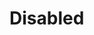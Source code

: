 # Disabled
<!--
# Fernando O. Korndörfer

### Cloud Solutions Architect

Hello, welcome!

With a wealth of experience in the field, I am a seasoned Cloud expert, holding certified credentials across the three major cloud platforms: Azure, AWS, and Google Cloud Platform (GCP). This *trifecta* of certifications underscores my comprehensive understanding of cloud technologies and my ability to navigate the unique features and capabilities of each platform. My expertise spans designing, implementing, and managing robust cloud infrastructures, and I am adept at leveraging the strengths of Azure, AWS, and GCP to develop optimal cloud solutions. This broad-based proficiency positions me to deliver versatile and effective cloud strategies that align with diverse business requirements.

In addition to my practical experience, I have secured a range of certifications in key areas such as AI Engineering, Data Analytics, Cloud Networking, and Security Engineering. This includes the AWS and Azure Developer Associate certifications, as well as a specialty in Azure for SAP Workloads. My expertise also extends to working with Data Loss Prevention software suites, where I have gained additional certifications and provided crucial support for clients pursuing PCI-DSS certification. For a comprehensive view of my credentials, certifications, and transcripts, I invite you to explore the links provided at the end of this page.

### Personal details
- I am 44 years old, maried and have no kids
- I am from Brazil, currently living in Germany
- I enjoy reading dystopian sci-fi novels and tinkering with microcontrollers

### My proficiency comes from
- 5 years developing DevSecOps solutions and managing Kubernetes workloads.
- 7 years working with containerized applications.
- 8 years experience designing and deploying Cloud solutions.
- 10 years experience with Oracle Database and Middleware solutions.
- Over 25 years working with Linux ecosystems, toolsets and services.
- Experiences with several programing languages, operating systems and platforms.
- A passion about technology, OSS and DevSecOps culture, automation and AI.

### Main skills:
-  Solving Enterprise **Cloud Architecture** challenges with Azure, AWS and GCP.
-  Designing and implementing Cloud-native **Big Data Analytics** solutions with Databricks, Azure Synapse Analytics, Azure Data Factory and others.
-  Deploying and optimizing highliy available **database** environments with Oracle Database, PostgreSQL, MySQL and more.
-  Coding **automation** solutions in Bash, PowerShell, Python, JavaScript, PHP, C#, Java, SQL and more.
-  Troubleshooting **network** issues, maximizing performance and minimizing security risks.

### Summary of experiences

#### PagoNxt Merchant Solutions as Senior Cloud Solutions Architect for 1 year
- Designed, analyzed, and reviewed Cloud architectures, focusing on application orchestration to ensure optimal performance and scalability.
- Developed and enhanced automation processes for DevSecOps and Infrastructure as Code (IaC) pipelines, supporting Kubernetes CI/CD and microservices applications, leading to improved deployment efficiency and code quality.
- Led the development of comprehensive platform documentation and conducted user/customer training sessions, which promoted platform adoption and adherence to compliance standards.
- Implemented strategies to improve platform observability and compliance visibility within the organization, resulting in enhanced monitoring capabilities and increased awareness of compliance status.
- Interim reference letter *"[Zwischenzeugnis](./documents/Zwischenzeugnis-PagoNxt-20240620.pdf)"*


#### Procesor Group as Senior Cloud Solutions Architect for 8 years
- Strategically designed and implemented cloud architectures tailored to specific client requirements, enabling efficient workload migration and the effective deployment of cloud-native applications.
- Applied extensive knowledge of DevSecOps engineering principles in the utilization of Azure Kubernetes Services (AKS) and AWS Elastic Container Services (ECS), driving continuous integration and deployment for improved software delivery.
- Led the optimization of database workloads across both cloud and on-premises systems, ensuring high performance and seamless data management in line with architectural best practices.
- Worked with a broad range of applications, vendors and technologies to bring custom, cost-effective solutions to clients and users.

#### Pitrez as Java developer and Oracle Infrastructure consultant and for 6 years
- Developed Java-based applications for healthcare industry compliance management and reporting.
- Deployed and migrated dozens of Oracle Database Real Application Clusters (RAC) databases across many platforms, sizes and industry sectors.
- Deployed and integrated highly available application clusters of Oracle Fusion Middleware, delivering robust environments and comprehensive documentation to clients and users.

### Employment history

#### Cloud Solutions Architect
PagoNxt Merchant Solutions, S.L - German Branch · Full-Time  
Muenchen, Bayern, Germany  
May 2023 - Present

#### Cloud Solutions Architect
Processor Group · Full-Time  
Porto Alegre, Rio Grande do Sul, Brazil  
Apr 2015 - Apr 2023

#### Oracle Infrastructure Consultant
Pitrez Consulting · Full-Time  
Novo Hamburgo, Rio Grande do Sul, Brazil  
Nov 2009 - Apr 2015

#### Previous experiences:
- Full-stack developer at *Esperil Design Ltda* in Novo Hamburgo, Brasil, from 2006 to 2009
- Full-stack developer at *Quatro Informatica Ltda* in Novo Hamburgo, Brasil, from 2001 to 2006

### Education

#### Formal
- Federal University of Rio Grande do Sul (UFRGS), Mechanical Engineering
- FEEVALE University, Computer Science

#### Certifications
- AWS Certified Solutions Architect - Professional
- AWS Certified Developer - Associate
- Microsoft Certified: Azure Solutions Architect Expert
- Microsoft Certified: Azure DevOps Engineer Expert
- Microsoft Certified: Azure Data Engineer Associate
- Microsoft Certified: Azure Data Analyst Associate
- Microsoft Certified: Azure Security Engineer Associate
- Microsoft Certified: Azure Network Engineer Associate
- Microsoft Certified: Azure for SAP Workloads Specialty
- Microsoft Certified: Azure Developer Associate
- Google Cloud: Professional Cloud Architect
- Google Cloud: Professional Data Engineer

#### Courses and training
- Oracle Database Administration & Architecture
- Advanced SQL Tuning
- GNU/Linux Administration
- Java2EE Development
- AWS Well Architected Framework
- AWS Big Data Analytics immersion day
- AWS Black Belts LATAM - Workload Migration
- AWS Black Belts LATAM - Machine Learning
- Azure Cloud Adoption Framework
- Azure Well Architected Framework

*Check out my [badges](./badges) and [certificates](./certificates) pages for more details and information.*

#### Languages
- Portuguese (Português): Read, write, speak - Native
- English: Read, write, speak - Medium/Advanced

### Contact information

The scripts below output my full contact information.

#### Address
``` sh
awk 'BEGIN{O="~"~"~";o="=="=="==";o+=+o;x=O""O;while(X++<=x*(o+o)-o*o+o)c=c"%c";
printf c, (o*X)-o*o-O,(X*o)+x,(x^o)-x-(o*o)-o,(X*o+X-x-o),X*o+x+o,(X*o+x+o^o+o),
(X*o)+x+O,(X*o)+x*o,(X*o+x+o^o+o),(X*(x+o))/(o*o)-(x*o)-(o*o)-O,(o*X)+x*o+(x+O),
(X*(o)+(x+o)),(X*o)+(x*o+o*o),(X-x-O),o*X-(o*o)-O,(X*(x+o))/(o*o)-(x*o)-(o*o)-O,
(X*o)+(x*o)+o*o,(X+o),X-x-O,(X+x-o-O),(X+x-(o*o*o)+o),X,(X-x-O),(X+x+O),(X+o*o),
(X+x+o),(X+x+o),X+x,X-x-O,X*o-x,(X*(o+O)-(x*o)+o+o+o+O),(X*o+x+o),X*o+x*o,X*o+x,
(x^o-x-(o*o)-o),(X*o+x+o),(X*o)+x*o,X,(X-x-O),(X*o)-x-x+o,(X*o)-x-x+o+O,x,x+o}';
```

#### Telephone
``` sh
awk 'BEGIN {O="~"~"~";o="=="=="==";o+=+o;x=O""O;while(X++<=x+o+o)c=c"%d";c=substr(c,O,(x+O+o+o));printf "+";
printf c,x*(o+O)+x+o+O+o,0,(X-o),(X+O+O+O),X*o*(O+O)+(O+O)+O,(X*o)+(X%x)-O,x*(x/(O+O))-(X%x)+o,(x+O)/o+O;}';
```

#### E-mail
``` sh
awk 'BEGIN {O="~"~"~";o="=="=="==";o+=+o;x=O""O;while(X++<=x+o*o) c=c"%c";
printf c, x^o-X-o,O+(x*x)-x,x^o-X+o+O,x*(x/o)-X%x,x*(x/o)-X%x,x*(x/o)-X%x,
O+((x*x)/o)+o+O,(x*x)-(x+x-o-o),x*(x-O)-O,x*(x-O-O)-O-O,x*x-o*o*(o*(O+O)),
(x*x)-x-o,x*(O+O+O+O)+o,x*(x-O-O),O+(x*x)-(O+o+O+o+O+o+O+o-O),x*(x-O)-O}';
```

*Tip: you can use an [on-line `awk` interpreter](https://awk.js.org/).*

#### Websites and social
- [LinkedIn profile](https://www.linkedin.com/in/fok666/)
- [GitHub profile](https://github.com/fok666/)
- [Credly profile](https://www.credly.com/users/fernando-korndorfer)
- [Microsoft Learn Transcript](https://learn.microsoft.com/en-us/users/fernandokorndorfer/transcript/d5l14t3yjkrroyo?source=docs)

Best regards,  
Fernando Korndörfer  
---

**Disclaimers**  
- Some portions of this document were *enhanced* using AI but otherwise all content is factual.  
- AWK obfuscated code Copyright © 2008 [Davide Brini](https://backreference.org/2011/02/03/obfuscated-awk/index.html)
-->
